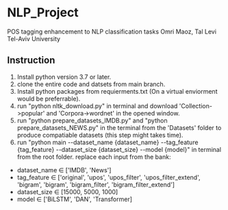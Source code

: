 # NLP_Project

POS tagging enhancement to NLP classification tasks
Omri Maoz, Tal Levi
Tel-Aviv University

## Instruction

1. Install python version 3.7 or later.
2. clone the entire code and datsets from main branch.
3. Install python packages from requierments.txt (On a virtual enviorment would be preferrable).
4. run "python nltk_download.py" in terminal and download 'Collection->popular' and 'Corpora->wordnet' in the opened window.
5. run "python prepare_datasets_IMDB.py" and "python prepare_datasets_NEWS.py" in the terminal from the 'Datasets' folder to produce compatiable datasets  (this step might takes time).
6. run "python main --dataset_name {dataset_name} --tag_feature {tag_feature} --dataset_size {dataset_size} --model {model}" in terminal from the root folder. replace each input from the bank:
- dataset_name ∈ ['IMDB', 'News']
- tag_feature ∈ ['original', 'upos', 'upos_filter', 'upos_filter_extend', 'bigram', 'bigram', 'bigram_filter', 'bigram_filter_extend']
- dataset_size ∈ [15000, 5000, 1000]
- model ∈ ['BiLSTM', 'DAN', 'Transformer]
